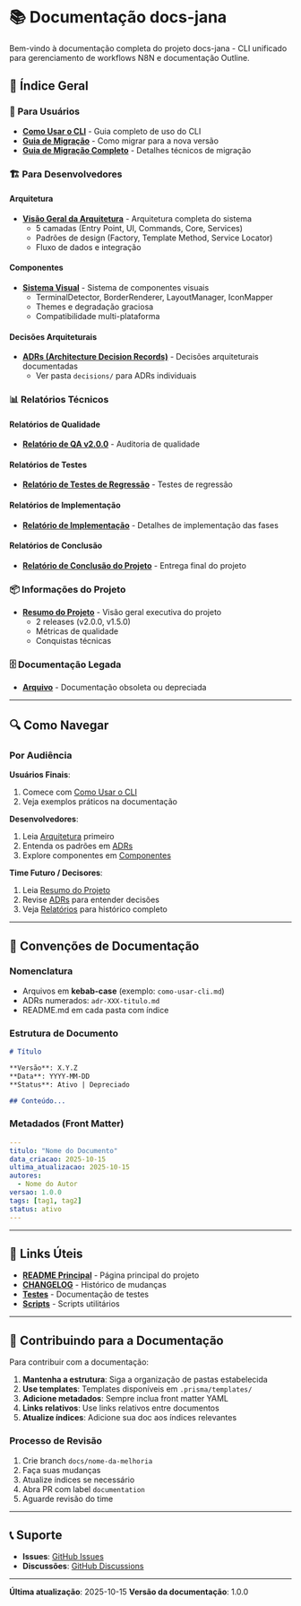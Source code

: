 # 📚 Documentação docs-jana

Bem-vindo à documentação completa do projeto docs-jana - CLI unificado para gerenciamento de workflows N8N e documentação Outline.

## 📖 Índice Geral

### 🎯 Para Usuários

- **[Como Usar o CLI](guides/como-usar-cli.md)** - Guia completo de uso do CLI
- **[Guia de Migração](guides/MIGRATION.md)** - Como migrar para a nova versão
- **[Guia de Migração Completo](guides/MIGRATION-GUIDE.md)** - Detalhes técnicos de migração

### 🏗️ Para Desenvolvedores

#### Arquitetura
- **[Visão Geral da Arquitetura](architecture/ARCHITECTURE.md)** - Arquitetura completa do sistema
  - 5 camadas (Entry Point, UI, Commands, Core, Services)
  - Padrões de design (Factory, Template Method, Service Locator)
  - Fluxo de dados e integração

#### Componentes
- **[Sistema Visual](components/VISUAL-COMPONENTS.md)** - Sistema de componentes visuais
  - TerminalDetector, BorderRenderer, LayoutManager, IconMapper
  - Themes e degradação graciosa
  - Compatibilidade multi-plataforma

#### Decisões Arquiteturais
- **[ADRs (Architecture Decision Records)](decisions/README.md)** - Decisões arquiteturais documentadas
  - Ver pasta `decisions/` para ADRs individuais

### 📊 Relatórios Técnicos

#### Relatórios de Qualidade
- **[Relatório de QA v2.0.0](reports/qa/QA-REPORT-v2.0.0.md)** - Auditoria de qualidade

#### Relatórios de Testes
- **[Relatório de Testes de Regressão](reports/testing/REGRESSION_TEST_REPORT.md)** - Testes de regressão

#### Relatórios de Implementação
- **[Relatório de Implementação](reports/implementation/IMPLEMENTATION_REPORT.md)** - Detalhes de implementação das fases

#### Relatórios de Conclusão
- **[Relatório de Conclusão do Projeto](reports/completion/PROJECT_COMPLETION_REPORT.md)** - Entrega final do projeto

### 📦 Informações do Projeto

- **[Resumo do Projeto](project/PROJECT_SUMMARY.md)** - Visão geral executiva do projeto
  - 2 releases (v2.0.0, v1.5.0)
  - Métricas de qualidade
  - Conquistas técnicas

### 🗄️ Documentação Legada

- **[Arquivo](archive/)** - Documentação obsoleta ou depreciada

---

## 🔍 Como Navegar

### Por Audiência

**Usuários Finais**:
1. Comece com [Como Usar o CLI](guides/como-usar-cli.md)
2. Veja exemplos práticos na documentação

**Desenvolvedores**:
1. Leia [Arquitetura](architecture/ARCHITECTURE.md) primeiro
2. Entenda os padrões em [ADRs](decisions/README.md)
3. Explore componentes em [Componentes](components/VISUAL-COMPONENTS.md)

**Time Futuro / Decisores**:
1. Leia [Resumo do Projeto](project/PROJECT_SUMMARY.md)
2. Revise [ADRs](decisions/README.md) para entender decisões
3. Veja [Relatórios](reports/) para histórico completo

---

## 📝 Convenções de Documentação

### Nomenclatura
- Arquivos em **kebab-case** (exemplo: `como-usar-cli.md`)
- ADRs numerados: `adr-XXX-titulo.md`
- README.md em cada pasta com índice

### Estrutura de Documento
```markdown
# Título

**Versão**: X.Y.Z
**Data**: YYYY-MM-DD
**Status**: Ativo | Depreciado

## Conteúdo...
```

### Metadados (Front Matter)
```yaml
---
titulo: "Nome do Documento"
data_criacao: 2025-10-15
ultima_atualizacao: 2025-10-15
autores:
  - Nome do Autor
versao: 1.0.0
tags: [tag1, tag2]
status: ativo
---
```

---

## 🔗 Links Úteis

- **[README Principal](../README.md)** - Página principal do projeto
- **[CHANGELOG](../CHANGELOG.md)** - Histórico de mudanças
- **[Testes](../__tests__/README.md)** - Documentação de testes
- **[Scripts](../scripts/README.md)** - Scripts utilitários

---

## 🤝 Contribuindo para a Documentação

Para contribuir com a documentação:

1. **Mantenha a estrutura**: Siga a organização de pastas estabelecida
2. **Use templates**: Templates disponíveis em `.prisma/templates/`
3. **Adicione metadados**: Sempre inclua front matter YAML
4. **Links relativos**: Use links relativos entre documentos
5. **Atualize índices**: Adicione sua doc aos índices relevantes

### Processo de Revisão

1. Crie branch `docs/nome-da-melhoria`
2. Faça suas mudanças
3. Atualize índices se necessário
4. Abra PR com label `documentation`
5. Aguarde revisão do time

---

## 📞 Suporte

- **Issues**: [GitHub Issues](https://github.com/jana-team/docs-jana/issues)
- **Discussões**: [GitHub Discussions](https://github.com/jana-team/docs-jana/discussions)

---

**Última atualização**: 2025-10-15
**Versão da documentação**: 1.0.0

